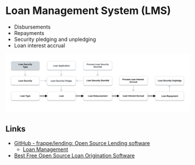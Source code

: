 # Loan Management System (LMS)

- Disbursements
- Repayments
- Security pledging and unpledging
- Loan interest accrual

![Loan Management System](../../media/Pasted%20image%2020240911234136.png)

## Links

- [GitHub - frappe/lending: Open Source Lending software](https://github.com/frappe/lending)
   	- [Loan Management](https://docs.erpnext.com/docs/v14/user/manual/en/loan-management)
- [Best Free Open Source Loan Origination Software](https://www.goodfirms.co/loan-origination-software/blog/best-free-open-source-loan-origination-software)
